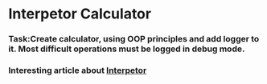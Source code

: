# Interpetor Calculator 

### Task:Create calculator, using OOP principles and add logger to it. Most difficult operations must be logged in debug mode.

### Interesting article about [Interpetor](https://en.wikipedia.org/wiki/Interpreter_pattern) 
